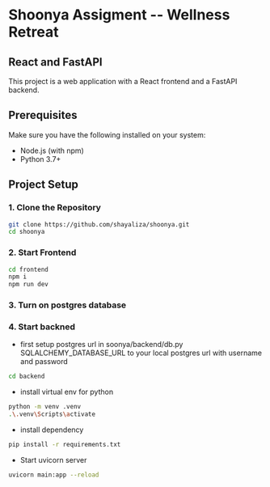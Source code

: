 # Shoonya Assigment -- Wellness Retreat

## React and FastAPI

This project is a web application with a React frontend and a FastAPI backend.

## Prerequisites

Make sure you have the following installed on your system:

- Node.js (with npm)
- Python 3.7+

## Project Setup

### 1. Clone the Repository

```bash
git clone https://github.com/shayaliza/shoonya.git
cd shoonya
```

### 2. Start Frontend

```bash
cd frontend
npm i
npm run dev
```

### 3. Turn on postgres database

### 4. Start backned

- first setup postgres url in soonya/backend/db.py SQLALCHEMY_DATABASE_URL to
  your local postgres url with username and password

```bash
cd backend
```

- install virtual env for python

```bash
python -m venv .venv
.\.venv\Scripts\activate
```

- install dependency

```bash
pip install -r requirements.txt
```

- Start uvicorn server

```bash
uvicorn main:app --reload
```
